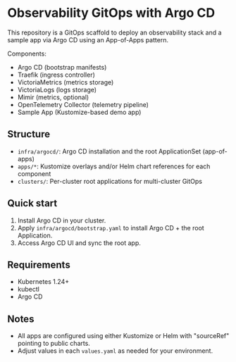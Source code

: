 # Observability GitOps with Argo CD

This repository is a GitOps scaffold to deploy an observability stack and a sample app via Argo CD using an App-of-Apps pattern.

Components:
- Argo CD (bootstrap manifests)
- Traefik (ingress controller)
- VictoriaMetrics (metrics storage)
- VictoriaLogs (logs storage)
- Mimir (metrics, optional)
- OpenTelemetry Collector (telemetry pipeline)
- Sample App (Kustomize-based demo app)

## Structure
- `infra/argocd/`: Argo CD installation and the root ApplicationSet (app-of-apps)
- `apps/*`: Kustomize overlays and/or Helm chart references for each component
- `clusters/`: Per-cluster root applications for multi-cluster GitOps

## Quick start
1. Install Argo CD in your cluster.
2. Apply `infra/argocd/bootstrap.yaml` to install Argo CD + the root Application.
3. Access Argo CD UI and sync the root app.

## Requirements
- Kubernetes 1.24+
- kubectl
- Argo CD

## Notes
- All apps are configured using either Kustomize or Helm with "sourceRef" pointing to public charts.
- Adjust values in each `values.yaml` as needed for your environment.
